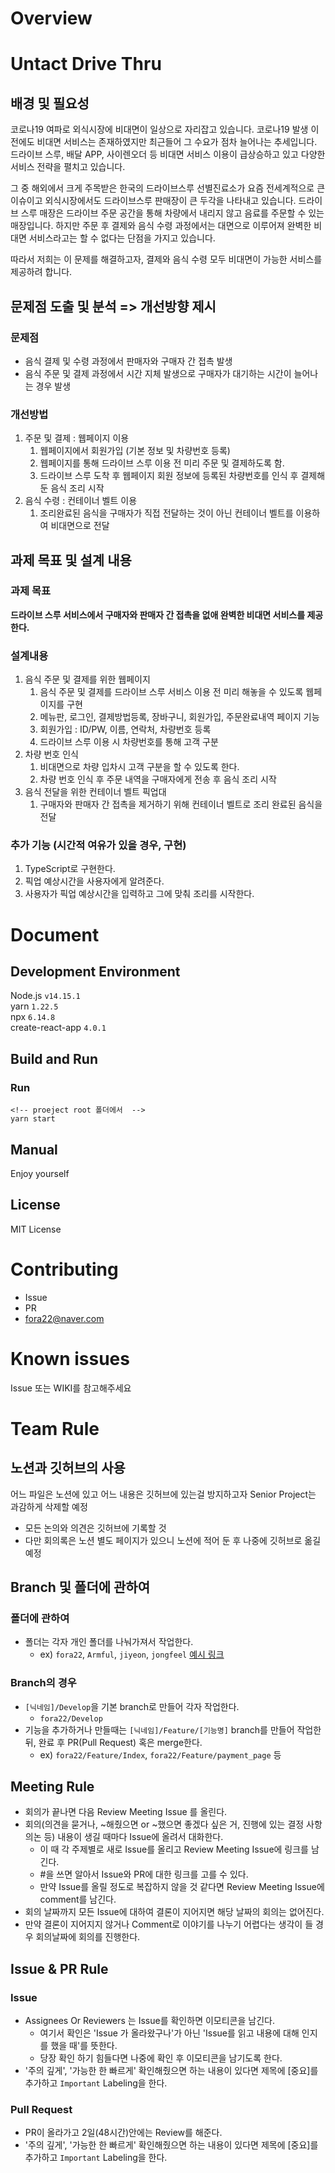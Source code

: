 # Overview
# Untact Drive Thru
## 배경 및 필요성
코로나19 여파로 외식시장에 비대면이 일상으로 자리잡고 있습니다. 코로나19 발생 이전에도 비대면 서비스는 존재하였지만 최근들어 그 수요가 점차 늘어나는 추세입니다. 드라이브 스루, 배달 APP, 사이렌오더 등 비대면 서비스 이용이 급상승하고 있고 다양한 서비스 전략을 펼치고 있습니다. 

그 중 해외에서 크게 주목받은 한국의 드라이브스루 선별진료소가 요즘 전세계적으로 큰 이슈이고 외식시장에서도 드라이브스루 판매장이 큰 두각을 나타내고 있습니다. 드라이브 스루 매장은 드라이브 주문 공간을 통해 차량에서 내리지 않고 음료를 주문할 수 있는 매장입니다. 하지만 주문 후 결제와 음식 수령 과정에서는 대면으로 이루어져 완벽한 비대면 서비스라고는 할 수 없다는 단점을 가지고 있습니다. 

따라서 저희는 이 문제를 해결하고자, 결제와 음식 수령 모두 비대면이 가능한 서비스를 제공하려 합니다. 

## 문제점 도출 및 분석 => 개선방향 제시
### 문제점
- 음식 결제 및 수령 과정에서 판매자와 구매자 간 접촉 발생
- 음식 주문 및 결제 과정에서 시간 지체 발생으로 구매자가 대기하는 시간이 늘어나는 경우 발생
### 개선방법
1. 주문 및 결제 : 웹페이지 이용
   1. 웹페이지에서 회원가입 (기본 정보 및 차량번호 등록)
   2. 웹페이지를 통해 드라이브 스루 이용 전 미리 주문 및 결제하도록 함.
   3. 드라이브 스루 도착 후 웹페이지 회원 정보에 등록된 차량번호를 인식 후 결제해둔 음식 조리 시작
2. 음식 수령 : 컨테이너 벨트 이용
   1. 조리완료된 음식을 구매자가 직접 전달하는 것이 아닌 컨테이너 벨트를 이용하여 비대면으로 전달
## 과제 목표 및 설계 내용
### 과제 목표
**드라이브 스루 서비스에서 구매자와 판매자 간 접촉을 없애 완벽한 비대면 서비스를 제공한다.**
### 설계내용
1. 음식 주문 및 결제를 위한 웹페이지
    1. 음식 주문 및 결제를 드라이브 스루 서비스 이용 전 미리 해놓을 수 있도록 웹페이지를 구현
    2. 메뉴판, 로그인, 결제방법등록, 장바구니, 회원가입, 주문완료내역 페이지 기능
    3. 회원가입 : ID/PW, 이름, 연락처, 차량번호 등록
    4. 드라이브 스루 이용 시 차량번호를 통해 고객 구분
2. 차량 번호 인식
    1. 비대면으로 차량 입차시 고객 구분을 할 수 있도록 한다.
    2. 차량 번호 인식 후 주문 내역을 구매자에게 전송 후 음식 조리 시작
3. 음식 전달을 위한 컨테이너 벨트 픽업대
   1. 구매자와 판매자 간 접촉을 제거하기 위해 컨테이너 벨트로 조리 완료된 음식을 전달
### 추가 기능 (시간적 여유가 있을 경우, 구현)
1. TypeScript로 구현한다.
2. 픽업 예상시간을 사용자에게 알려준다.
3. 사용자가 픽업 예상시간을 입력하고 그에 맞춰 조리를 시작한다.


# Document
## Development Environment

Node.js `v14.15.1`<br>
yarn `1.22.5`<br>
npx `6.14.8`<br>
create-react-app `4.0.1`


## Build and Run
### Run 
``` 
<!-- proeject root 폴더에서  -->
yarn start
```

## Manual
Enjoy yourself

## License
MIT License


# Contributing
- Issue 
- PR
- fora22@naver.com
  

# Known issues
Issue 또는 WIKI를 참고해주세요
# Team Rule
## 노션과 깃허브의 사용
어느 파일은 노션에 있고 어느 내용은 깃허브에 있는걸 방지하고자 Senior Project는 과감하게 삭제할 예정
- 모든 논의와 의견은 깃허브에 기록할 것
- 다만 회의록은 노션 별도 페이지가 있으니 노션에 적어 둔 후 나중에 깃허브로 옮길 예정

## Branch 및 폴더에 관하여
### 폴더에 관하여
- 폴더는 각자 개인 폴더를 나눠가져서 작업한다.
  - ex) `fora22`, `Armful`, `jiyeon`, `jongfeel` [예시 링크](https://github.com/JEoN-Ha/Senior-Project)
### Branch의 경우
- `[닉네임]/Develop`을 기본 branch로 만들어 각자 작업한다.
  - `fora22/Develop`
- 기능을 추가하거나 만들때는 `[닉네임]/Feature/[기능명]` branch를 만들어 작업한 뒤, 완료 후 PR(Pull Request) 혹은 merge한다.
  - ex) `fora22/Feature/Index`, `fora22/Feature/payment_page` 등

## Meeting Rule
- 회의가 끝나면 다음 Review Meeting Issue 를 올린다.
- 회의(의견을 묻거나, ~해줬으면 or ~했으면 좋겠다 싶은 거, 진행에 있는 결정 사항 의논 등) 내용이 생길 때마다 Issue에 올려서 대화한다.
  - 이 때 각 주제별로 새로 Issue를 올리고 Review Meeting Issue에 링크를 남긴다.
  - #을 쓰면 알아서 Issue와 PR에 대한 링크를 고를 수 있다.
  - 만약 Issue를 올릴 정도로 복잡하지 않을 것 같다면 Review Meeting Issue에 comment를 남긴다.
- 회의 날짜까지 모든 Issue에 대하여 결론이 지어지면 해당 날짜의 회의는 없어진다.
- 만약 결론이 지어지지 않거나 Comment로 이야기를 나누기 어렵다는 생각이 들 경우 회의날짜에 회의를 진행한다.

## Issue & PR Rule
### Issue
- Assignees Or Reviewers 는 Issue를 확인하면 이모티콘을 남긴다.
  - 여기서 확인은 'Issue 가 올라왔구나'가 아닌 'Issue를 읽고 내용에 대해 인지를 했을 때'를 뜻한다.
  - 당장 확인 하기 힘들다면 나중에 확인 후 이모티콘을 남기도록 한다.
- '주의 깊게', '가능한 한 빠르게' 확인해줬으면 하는 내용이 있다면 제목에 [중요]를 추가하고 `Important` Labeling을 한다.
### Pull Request
- PR이 올라가고 2일(48시간)안에는 Review를 해준다.
- '주의 깊게', '가능한 한 빠르게' 확인해줬으면 하는 내용이 있다면 제목에 [중요]를 추가하고 `Important` Labeling을 한다.
